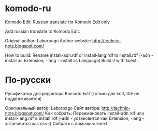 komodo-ru
=========

Komodo Edit: Russian translate for Komodo Edit only

Add russian translate to Komodo Edit.

Original author: Laborpago
Author website: http://technic-note.blogspot.com/

How to build:
Rename install-adn.rdf or install-lang.rdf to install.rdf (-adn - install as Extension; -lang - install as Language)
Build it with koext.

По-русски
=========

Русификатор для редактора Komodo Edit (только для Edit, IDE не поддерживается)

Оригинальный автор: Laborpago
Сайт автора: http://technic-note.blogspot.com/
Как собрать:
Переименовать install-adn.rdf или install-lang.rdf в install.rdf (-adn - установится как Extension; -lang - установится как язык)
Собрать с помощью koext
